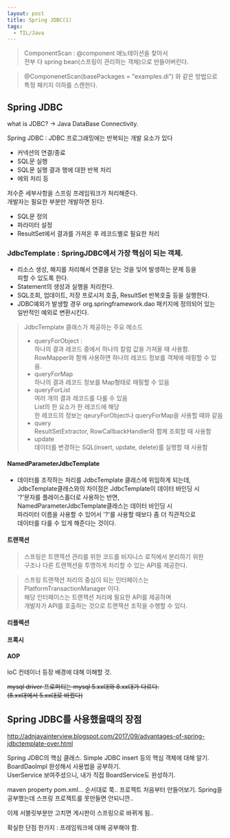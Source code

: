 ```yaml
---
layout: post
title: Spring JDBC(1)
tags:
  - TIL/Java
---
```

>ComponentScan : @component 애노테이션을 찾아서  
  전부 다 spring bean(스프링이 관리하는 객체)으로 만들어버린다.  

>@ComponenetScan(basePackages = "examples.di") 와 같은 방법으로  
  특정 패키지 이하를 스캔한다.

## Spring JDBC

what is JDBC? -> Java DataBase Connectivity.

Spring JDBC : JDBC 프로그래밍에는 반복되는 개발 요소가 있다
* 커넥션의 연결/종료
* SQL문 실행
* SQL문 실행 결과 행에 대한 반복 처리
* 에외 처리 등  

저수준 세부사항을 스프링 프레임워크가 처리해준다.  
개발자는 필요한 부분만 개발하면 된다.  
* SQL문 정의
* 파라미터 설정
* ResultSet에서 결과를 가져온 후 레코드별로 필요한 처리

### JdbcTemplate : SpringJDBC에서 가장 핵심이 되는 객체.
* 리소스 생성, 해지를 처리해서 연결을 닫는 것을 잊어 발생하는 문제 등을  
피할 수 있도록 한다.
* Statement의 생성과 실행을 처리한다.
* SQL조회, 업데이트, 저장 프로시저 호출, ResultSet 반복호출 등을 실행한다.
* JDBC예외가 발생할 경우 org.springframework.dao 패키지에 정의되어 있는  
 일반적인 예외로 변환시킨다.

> JdbcTemplate 클래스가 제공하는 주요 메소드  
> * queryForObject :  
> 하나의 결과 레코드 중에서 하나의 칼럼 값을 가져올 때 사용함.  
> RowMapper와 함께 사용하면 하나의 레코드 정보를 객체에 매핑할 수 있음.
> * queryForMap  
> 하나의 결과 레코드 정보를 Map형태로 매핑할 수 있음  
> * queryForList  
> 여러 개의 결과 레코드를 다룰 수 있음  
> List의 한 요소가 한 레코드에 해당  
> 한 레코드의 정보는 qeuryForObject나 queryForMap을 사용할 때와 같음  
> * query  
> ResultSetExtractor, RowCallbackHandler와 함께 조회할 때 사용함  
> * update  
> 데이터를 변경하는 SQL(insert, update, delete)를 실행할 때 사용함


#### NamedParameterJdbcTemplate
* 데이터를 조작하는 처리를 JdbcTemplate 클래스에 위임하게 되는데,  
  JdbcTemplate클래스와의 차이점은 JdbcTemplate이 데이터 바인딩 시  
  '?'문자를 플레이스홀더로 사용하는 반면,  
  NamedParameterJdbcTemplate클래스는 데이터 바인딩 시  
  파라미터 이름을 사용할 수 있어서 '?'를 사용할 때보다 좀 더 직관적으로  
  데이터를 다룰 수 있게 해준다는 것이다.



#### 트랜잭션
> 스프링은 트랜잭션 관리를 위한 코드를 비지니스 로직에서 분리하기 위한  
> 구조나 다른 트랜잭션을 투명하게 처리할 수 있는 API를 제공한다.

> 스프링 트랜잭션 처리의 중심이 되는 인터페이스는   
> PlatformTransactionManager 이다.  
> 해당 인터페이스는 트랜잭션 처리에 필요한 API를 제공하며  
> 개발자가 API를 호출하는 것으로 트랜잭션 조작을 수행할 수 있다.

#### 리플렉션

#### 프록시

#### AOP


IoC 컨테이너 등장 배경에 대해 이해할 것.

~~mysql driver 프로퍼티는 mysql 5.xx대와 8.xx대가 다르다.  
(8.xx대에서 5.xx대로 바꿨다)~~

## Spring JDBC를 사용했을때의 장점
http://adnjavainterview.blogspot.com/2017/09/advantages-of-spring-jdbctemplate-over.html

Spring JDBC의 핵심 클래스. Simple JDBC insert 등의 핵심 객체에 대해 알기.  
BoardDaoImpl 완성해서 사용법을 공부하기.  
UserService 보여주셨으니, 내가 직접 BoardService도 완성하기.  

maven property pom.xml... 순서대로 쭉..
프로젝트 처음부터 만들어보기.
Spring을 공부했는데 스프링 프로젝트를 못만들면 안되니깐..

이제 서블릿부분만 고치면 게시판이 스프링으로 바뀌게 됨..

확실한 단점 한가지 : 프레임워크에 대해 공부해야 함.  

